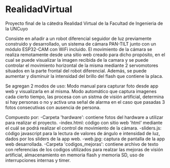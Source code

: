 # RealidadVirtual
Proyecto final de la cátedra Realidad Virtual de la Facultad de Ingenieria de la UNCuyo

Consiste en añadir a un robot diferencial seguidor de luz previamente construido y desarrollado, un sistema de cámara PAN-TILT junto con un módulo ESP32-CAM con WiFi incluido. El movimiento de la cámara se realiza remotamente desde una sitio web creado para dicho propósito, en el cual se puede visualizar la imagen recibida de la camara y se puede controlar el movimiento horizontal de la misma mediante 2 servomotores situados en la parte frontal del robot diferencial. Además, se puede aumentar y disminuir la intensidad del brillo del flash que contiene la placa. 

Se agregan 2 modos de uso: Modo manual para capturar foto desde app web y visualizarla en al misma. Modo automático que captura imagenes cada cierto tiempo, las procesa con un sistma de visión artificial, determina si hay personas o no y activa una señal de alarma en el caso que pasadas 3 fotos consecutivas con ausencia de persona.

Compuesto por:
  -Carpeta 'hardware': contiene fotos del hardware a utilizar para realizar el proyecto.
  -index.html: código con sitio web 'html' mediante el cuál se podrá realizar el control de movimiento de la cámara.
  -sliders.js: código javascript para la lectura de valores de ángulo e intensidad de luz, dados por los sliders de la app web.
  -web.jpg: captura de pantalla de la app web desarrollada.
  -Carpeta 'codigos_mejoras': contiene archivo de texto con referencias de los codigos utilizados para realzar las mejoras de visión artificial, almacenamiento en memoria flash y memoria SD, uso de interrupciones internas y timer.
